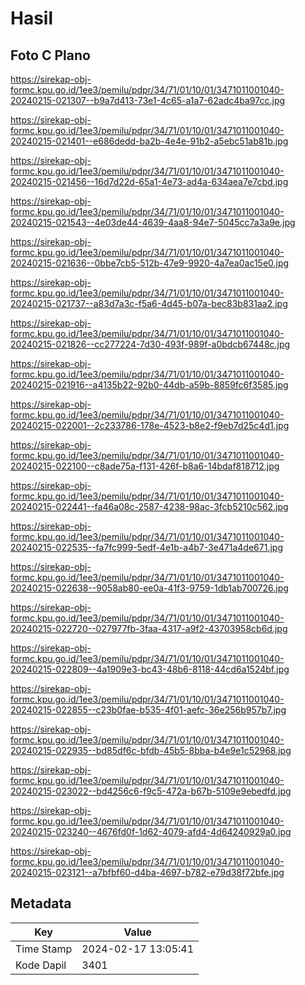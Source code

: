 # Hasil

## Foto C Plano

https://sirekap-obj-formc.kpu.go.id/1ee3/pemilu/pdpr/34/71/01/10/01/3471011001040-20240215-021307--b9a7d413-73e1-4c65-a1a7-62adc4ba97cc.jpg

https://sirekap-obj-formc.kpu.go.id/1ee3/pemilu/pdpr/34/71/01/10/01/3471011001040-20240215-021401--e686dedd-ba2b-4e4e-91b2-a5ebc51ab81b.jpg

https://sirekap-obj-formc.kpu.go.id/1ee3/pemilu/pdpr/34/71/01/10/01/3471011001040-20240215-021456--16d7d22d-65a1-4e73-ad4a-634aea7e7cbd.jpg

https://sirekap-obj-formc.kpu.go.id/1ee3/pemilu/pdpr/34/71/01/10/01/3471011001040-20240215-021543--4e03de44-4639-4aa8-94e7-5045cc7a3a9e.jpg

https://sirekap-obj-formc.kpu.go.id/1ee3/pemilu/pdpr/34/71/01/10/01/3471011001040-20240215-021636--0bbe7cb5-512b-47e9-9920-4a7ea0ac15e0.jpg

https://sirekap-obj-formc.kpu.go.id/1ee3/pemilu/pdpr/34/71/01/10/01/3471011001040-20240215-021737--a83d7a3c-f5a6-4d45-b07a-bec83b831aa2.jpg

https://sirekap-obj-formc.kpu.go.id/1ee3/pemilu/pdpr/34/71/01/10/01/3471011001040-20240215-021826--cc277224-7d30-493f-989f-a0bdcb67448c.jpg

https://sirekap-obj-formc.kpu.go.id/1ee3/pemilu/pdpr/34/71/01/10/01/3471011001040-20240215-021916--a4135b22-92b0-44db-a59b-8859fc6f3585.jpg

https://sirekap-obj-formc.kpu.go.id/1ee3/pemilu/pdpr/34/71/01/10/01/3471011001040-20240215-022001--2c233786-178e-4523-b8e2-f9eb7d25c4d1.jpg

https://sirekap-obj-formc.kpu.go.id/1ee3/pemilu/pdpr/34/71/01/10/01/3471011001040-20240215-022100--c8ade75a-f131-426f-b8a6-14bdaf818712.jpg

https://sirekap-obj-formc.kpu.go.id/1ee3/pemilu/pdpr/34/71/01/10/01/3471011001040-20240215-022441--fa46a08c-2587-4238-98ac-3fcb5210c562.jpg

https://sirekap-obj-formc.kpu.go.id/1ee3/pemilu/pdpr/34/71/01/10/01/3471011001040-20240215-022535--fa7fc999-5edf-4e1b-a4b7-3e471a4de671.jpg

https://sirekap-obj-formc.kpu.go.id/1ee3/pemilu/pdpr/34/71/01/10/01/3471011001040-20240215-022638--9058ab80-ee0a-41f3-9759-1db1ab700726.jpg

https://sirekap-obj-formc.kpu.go.id/1ee3/pemilu/pdpr/34/71/01/10/01/3471011001040-20240215-022720--027977fb-3faa-4317-a9f2-43703958cb6d.jpg

https://sirekap-obj-formc.kpu.go.id/1ee3/pemilu/pdpr/34/71/01/10/01/3471011001040-20240215-022809--4a1909e3-bc43-48b6-8118-44cd6a1524bf.jpg

https://sirekap-obj-formc.kpu.go.id/1ee3/pemilu/pdpr/34/71/01/10/01/3471011001040-20240215-022855--c23b0fae-b535-4f01-aefc-36e256b957b7.jpg

https://sirekap-obj-formc.kpu.go.id/1ee3/pemilu/pdpr/34/71/01/10/01/3471011001040-20240215-022935--bd85df6c-bfdb-45b5-8bba-b4e9e1c52968.jpg

https://sirekap-obj-formc.kpu.go.id/1ee3/pemilu/pdpr/34/71/01/10/01/3471011001040-20240215-023022--bd4256c6-f9c5-472a-b67b-5109e9ebedfd.jpg

https://sirekap-obj-formc.kpu.go.id/1ee3/pemilu/pdpr/34/71/01/10/01/3471011001040-20240215-023240--4676fd0f-1d62-4079-afd4-4d64240929a0.jpg

https://sirekap-obj-formc.kpu.go.id/1ee3/pemilu/pdpr/34/71/01/10/01/3471011001040-20240215-023121--a7bfbf60-d4ba-4697-b782-e79d38f72bfe.jpg


## Metadata

| Key        | Value               |
| ---------- | ------------------- |
| Time Stamp | 2024-02-17 13:05:41 |
| Kode Dapil | 3401                |



